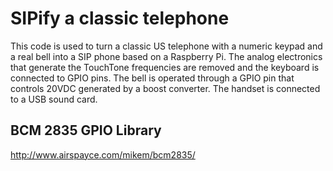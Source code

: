 # SIPify a classic telephone

This code is used to turn a classic US telephone with a numeric keypad
and a real bell into a SIP phone based on a Raspberry Pi.  The analog
electronics that generate the TouchTone frequencies are removed and
the keyboard is connected to GPIO pins.  The bell is operated through
a GPIO pin that controls 20VDC generated by a boost converter.  The
handset is connected to a USB sound card.

## BCM 2835 GPIO Library

http://www.airspayce.com/mikem/bcm2835/
